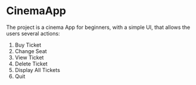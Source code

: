 # CinemaApp

The project is a cinema App for beginners, with a simple UI, that allows the users several actions:
1. Buy Ticket
2. Change Seat
3. View Ticket
4. Delete Ticket
5. Display All Tickets
6. Quit
